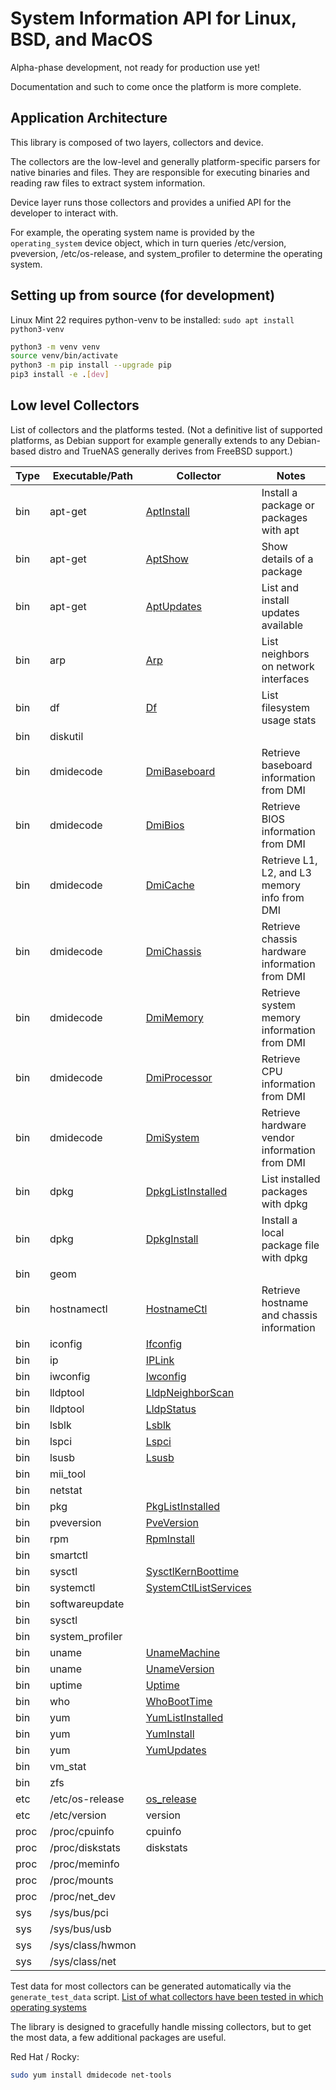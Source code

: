 # System Information API for Linux, BSD, and MacOS

Alpha-phase development, not ready for production use yet!

Documentation and such to come once the platform is more complete.

## Application Architecture

This library is composed of two layers, collectors and device.

The collectors are the low-level and generally platform-specific parsers for native binaries and files.
They are responsible for executing binaries and reading raw files to extract system information.

Device layer runs those collectors and provides a unified API for the developer to interact with.

For example, the operating system name is provided by the `operating_system` device object, 
which in turn queries /etc/version, pveversion, /etc/os-release, and system_profiler to determine the operating system.


## Setting up from source (for development)

Linux Mint 22 requires python-venv to be installed: `sudo apt install python3-venv`

```bash
python3 -m venv venv
source venv/bin/activate
python3 -m pip install --upgrade pip
pip3 install -e .[dev]
```

## Low level Collectors

List of collectors and the platforms tested.
(Not a definitive list of supported platforms, as Debian support for example generally extends to any Debian-based distro
and TrueNAS generally derives from FreeBSD support.)


| Type | Executable/Path  | Collector                                                                                          | Notes                                          |
|------|------------------|----------------------------------------------------------------------------------------------------|------------------------------------------------|
| bin  | apt-get          | [AptInstall](docs/sys_info_api.collectors.bin.apt.md#class-aptinstall)                             | Install a package or packages with apt         |
| bin  | apt-get          | [AptShow](docs/sys_info_api.collectors.bin.apt.md#class-aptshow)                                   | Show details of a package                      |
| bin  | apt-get          | [AptUpdates](docs/sys_info_api.collectors.bin.apt.md#class-aptupdates)                             | List and install updates available             |
| bin  | arp              | [Arp](docs/sys_info_api.collectors.bin.arp.md#class-arp)                                           | List neighbors on network interfaces           |
| bin  | df               | [Df](docs/sys_info_api.collectors.bin.df.md#class-df)                                              | List filesystem usage stats                    |
| bin  | diskutil         |                                                                                                    |                                                |
| bin  | dmidecode        | [DmiBaseboard](docs/sys_info_api.collectors.bin.dmidecode.md#class-dmibaseboard)                   | Retrieve baseboard information from DMI        |
| bin  | dmidecode        | [DmiBios](docs/sys_info_api.collectors.bin.dmidecode.md#class-dmibios)                             | Retrieve BIOS information from DMI             |
| bin  | dmidecode        | [DmiCache](docs/sys_info_api.collectors.bin.dmidecode.md#class-dmicache)                           | Retrieve L1, L2, and L3 memory info from DMI   |
| bin  | dmidecode        | [DmiChassis](docs/sys_info_api.collectors.bin.dmidecode.md#class-dmichassis)                       | Retrieve chassis hardware information from DMI |
| bin  | dmidecode        | [DmiMemory](docs/sys_info_api.collectors.bin.dmidecode.md#class-dmimemory)                         | Retrieve system memory information from DMI    |
| bin  | dmidecode        | [DmiProcessor](docs/sys_info_api.collectors.bin.dmidecode.md#class-dmiprocessor)                   | Retrieve CPU information from DMI              |
| bin  | dmidecode        | [DmiSystem](docs/sys_info_api.collectors.bin.dmidecode.md#class-dmisystem)                         | Retrieve hardware vendor information from DMI  |
| bin  | dpkg             | [DpkgListInstalled](docs/sys_info_api.collectors.bin.dpkg.md#class-dpkglistinstalled)              | List installed packages with dpkg              |
| bin  | dpkg             | [DpkgInstall](docs/sys_info_api.collectors.bin.dpkg.md#class-dpkginstall)                          | Install a local package file with dpkg         |
| bin  | geom             |                                                                                                    |                                                |
| bin  | hostnamectl      | [HostnameCtl](docs/sys_info_api.collectors.bin.hostnamectl.md#class-hostnamectl)                   | Retrieve hostname and chassis information      |
| bin  | iconfig          | [Ifconfig](docs/sys_info_api.collectors.bin.ifconfig.md#class-ifconfig)                            |                                                |
| bin  | ip               | [IPLink](docs/sys_info_api.collectors.bin.ip.md#class-iplink)                                      |                                                |
| bin  | iwconfig         | [Iwconfig](docs/sys_info_api.collectors.bin.iwconfig.md#class-iwconfig)                            |                                                |
| bin  | lldptool         | [LldpNeighborScan](docs/sys_info_api.collectors.bin.lldptool.md#class-lldpneighborscan)            |                                                |
| bin  | lldptool         | [LldpStatus](docs/sys_info_api.collectors.bin.lldptool.md#class-lldpstatus)                        |                                                |
| bin  | lsblk            | [Lsblk](docs/sys_info_api.collectors.bin.lsblk.md#class-lsblk)                                     |                                                |
| bin  | lspci            | [Lspci](docs/sys_info_api.collectors.bin.lspci.md#class-lspci)                                     |                                                |
| bin  | lsusb            | [Lsusb](docs/sys_info_api.collectors.bin.lsusb.md#class-lsusb)                                     |                                                |
| bin  | mii_tool         |                                                                                                    |                                                |
| bin  | netstat          |                                                                                                    |                                                |
| bin  | pkg              | [PkgListInstalled](docs/sys_info_api.collectors.bin.pkg.md#class-pkglistinstalled)                 |                                                |
| bin  | pveversion       | [PveVersion](docs/sys_info_api.collectors.bin.pveversion.md#class-pveversion)                      |                                                |
| bin  | rpm              | [RpmInstall](docs/sys_info_api.collectors.bin.rpm.md#class-rpminstall)                             |                                                |
| bin  | smartctl         |                                                                                                    |                                                |
| bin  | sysctl           | [SysctlKernBoottime](docs/sys_info_api.collectors.bin.sysctl.md#class-sysctlkernboottime)          |                                                |
| bin  | systemctl        | [SystemCtlListServices](docs/sys_info_api.collectors.bin.systemctl.md#class-systemctllistservices) |                                                |
| bin  | softwareupdate   |                                                                                                    |                                                |
| bin  | sysctl           |                                                                                                    |                                                |
| bin  | system_profiler  |                                                                                                    |                                                |
| bin  | uname            | [UnameMachine](docs/sys_info_api.collectors.bin.uname.md#class-unamemachine)                       |                                                |
| bin  | uname            | [UnameVersion](docs/sys_info_api.collectors.bin.uname.md#class-unameversion)                       |                                                |
| bin  | uptime           | [Uptime](docs/sys_info_api.collectors.bin.uptime.md#class-uptime)                                  |                                                |
| bin  | who              | [WhoBootTime](docs/sys_info_api.collectors.bin.who.md#class-whoboottime)                           |                                                |
| bin  | yum              | [YumListInstalled](docs/sys_info_api.collectors.bin.yum.md#class-yumlistinstalled)                 |                                                |
| bin  | yum              | [YumInstall](docs/sys_info_api.collectors.bin.yum.md#class-yuminstall)                             |                                                |
| bin  | yum              | [YumUpdates](docs/sys_info_api.collectors.bin.yum.md#class-yumupdates)                             |                                                |
| bin  | vm_stat          |                                                                                                    |                                                |
| bin  | zfs              |                                                                                                    |                                                |
| etc  | /etc/os-release  | [os_release](docs/sys_info_api.collectors.etc.os_release.md#class-osrelease)                       |                                                |
| etc  | /etc/version     | version                                                                                            |                                                |
| proc | /proc/cpuinfo    | cpuinfo                                                                                            |                                                |
| proc | /proc/diskstats  | diskstats                                                                                          |                                                |
| proc | /proc/meminfo    |                                                                                                    |                                                |
| proc | /proc/mounts     |                                                                                                    |                                                |
| proc | /proc/net_dev    |                                                                                                    |                                                |
| sys  | /sys/bus/pci     |                                                                                                    |                                                |
| sys  | /sys/bus/usb     |                                                                                                    |                                                |
| sys  | /sys/class/hwmon |                                                                                                    |                                                |
| sys  | /sys/class/net   |                                                                                                    |                                                |


Test data for most collectors can be generated automatically via the `generate_test_data` script.
[List of what collectors have been tested in which operating systems](docs/os_coverage.md) 


The library is designed to gracefully handle missing collectors, 
but to get the most data, a few additional packages are useful.

Red Hat / Rocky:

```bash
sudo yum install dmidecode net-tools
```